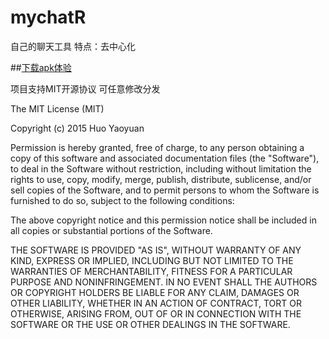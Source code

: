 # mychatR
自己的聊天工具
特点：去中心化

 ##[下载apk体验](https://github.com/1273700934/mychatR/raw/master/app/sampledata/MyChat.apk)

项目支持MIT开源协议 可任意修改分发

﻿The MIT License (MIT)

Copyright (c) 2015 Huo Yaoyuan

Permission is hereby granted, free of charge, to any person obtaining a copy
of this software and associated documentation files (the "Software"), to deal
in the Software without restriction, including without limitation the rights
to use, copy, modify, merge, publish, distribute, sublicense, and/or sell
copies of the Software, and to permit persons to whom the Software is
furnished to do so, subject to the following conditions:

The above copyright notice and this permission notice shall be included in
all copies or substantial portions of the Software.

THE SOFTWARE IS PROVIDED "AS IS", WITHOUT WARRANTY OF ANY KIND, EXPRESS OR
IMPLIED, INCLUDING BUT NOT LIMITED TO THE WARRANTIES OF MERCHANTABILITY,
FITNESS FOR A PARTICULAR PURPOSE AND NONINFRINGEMENT. IN NO EVENT SHALL THE
AUTHORS OR COPYRIGHT HOLDERS BE LIABLE FOR ANY CLAIM, DAMAGES OR OTHER
LIABILITY, WHETHER IN AN ACTION OF CONTRACT, TORT OR OTHERWISE, ARISING FROM,
OUT OF OR IN CONNECTION WITH THE SOFTWARE OR THE USE OR OTHER DEALINGS IN
THE SOFTWARE.
